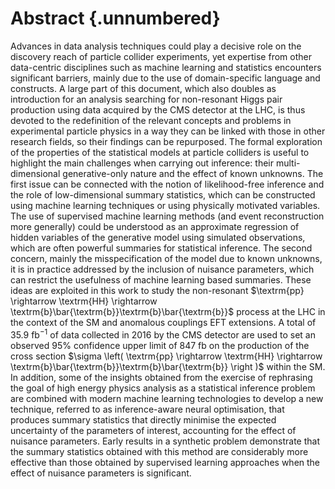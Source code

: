 
# Abstract {.unnumbered}

Advances in data analysis techniques could play a decisive role on the
discovery reach of particle collider experiments, yet
expertise from other data-centric
disciplines such as machine learning and statistics
encounters significant
barriers, mainly due to the use of domain-specific language
and constructs.
A large part of this document, which also doubles as introduction
for an analysis searching for non-resonant
Higgs pair production using data acquired by the CMS detector
at the LHC, is thus devoted to the redefinition of the relevant
concepts and problems in experimental particle physics in a way
they can be linked with those in other research fields, so
their findings can be repurposed.
The formal exploration of
the properties of the statistical models at particle colliders
is useful to highlight the main challenges when carrying out
inference: their multi-dimensional generative-only nature
and the effect of known unknowns. The first issue can
be connected with the notion of likelihood-free inference
and the role of low-dimensional summary statistics, which
can be constructed using machine learning techniques or using
physically motivated variables. The use of supervised
machine learning methods (and event reconstruction
more generally) could be understood as an approximate regression of
hidden variables of the generative model using simulated
observations, which are often powerful summaries for
statistical inference. The second concern, mainly the misspecification
of the model due to known unknowns, it is in practice addressed by
the inclusion of nuisance parameters, which can restrict the usefulness
of machine learning based summaries.
These ideas are exploited in this work
to study the non-resonant
$\textrm{pp} \rightarrow \textrm{HH} \rightarrow
\textrm{b}\bar{\textrm{b}}\textrm{b}\bar{\textrm{b}}$
process at the LHC in the context of the SM
and anomalous couplings EFT extensions. A total
of $35.9\ \textrm{fb}^{-1}$ of data
collected in 2016 by the CMS detector are used to set an observed 95\%
confidence upper limit of $847\ \textrm{fb}$ on the production of the cross section
$\sigma \left( \textrm{pp} \rightarrow \textrm{HH} \rightarrow
\textrm{b}\bar{\textrm{b}}\textrm{b}\bar{\textrm{b}} \right )$ within the SM.
In addition,
some of the insights obtained from the exercise of rephrasing the goal of high
energy physics analysis as a statistical inference problem are combined with
modern machine learning technologies to develop a new technique, referred
to as inference-aware neural optimisation, that produces
summary statistics that directly minimise the expected uncertainty of
the parameters of interest, accounting for the effect of nuisance
parameters. Early results in a synthetic problem demonstrate that the summary
statistics obtained with this method are considerably more effective than
those obtained by supervised learning approaches when the effect
of nuisance parameters is significant.


